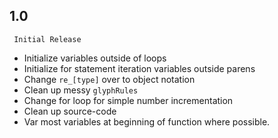 ## 1.0 

     Initial Release

  - Initialize variables outside of loops
  - Initialize for statement iteration variables outside parens
  - Change `re_[type]` over to object notation
  - Clean up messy `glyphRules`
  - Change for loop for simple number incrementation
  - Clean up source-code
  - Var most variables at beginning of function where possible.